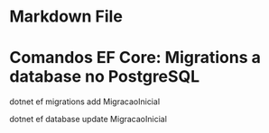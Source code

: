﻿# Markdown File


# Comandos EF Core: Migrations a database no PostgreSQL

dotnet ef migrations add MigracaoInicial

dotnet ef database update MigracaoInicial